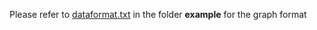 Please refer to [dataformat.txt](example/dataformat.txt) in the folder **example** for the graph format
